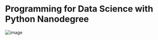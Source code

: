 # Programming for Data Science with Python Nanodegree
![image](https://github.com/user-attachments/assets/060b2342-9a82-4674-96a7-5141e87509b0)
